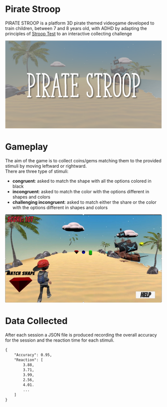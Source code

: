 # Pirate Stroop
PIRATE STROOP is a platform 3D pirate themed videogame developed to train children, between 7 and 8 years old, with ADHD by adapting the principles of 
[Stroop Test](https://en.wikipedia.org/wiki/Stroop_effect) to an interactive collecting challenge<br>

<p align=center>
<img src="/imgs/title.png" alt="">
</p>

# Gameplay
The aim of the game is to collect coins/gems matching them to the provided stimuli by moving leftward or rightward. <br>
There are three type of stimuli:
- **congruent**: asked to match the shape with all the options colored in black
- **incongruent**: asked to match the color with the options different in shapes and colors
- **challenging incongruent**: asked to match either the share or the color with the options different in shapes and colors

<p align=center>
<img src="/imgs/game.png" alt="">
</p>

# Data Collected
After each session a JSON file is produced recording the overall accuracy for the session and the reaction time for each stimuli.

```text
{
    "Accuracy": 0.95,
    "Reaction": [
        3.88,
        3.71,
        3.99,
        2.56,
        4.01.
        ...
    ]
}
```
